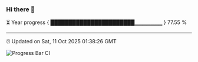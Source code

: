 ### Hi there 👋

⏳ Year progress { ███████████████████████▁▁▁▁▁▁▁ } 77.55 %

---

⏰ Updated on Sat, 11 Oct 2025 01:38:26 GMT

![Progress Bar CI](https://github.com/liununu/liununu/workflows/Progress%20Bar%20CI/badge.svg)
